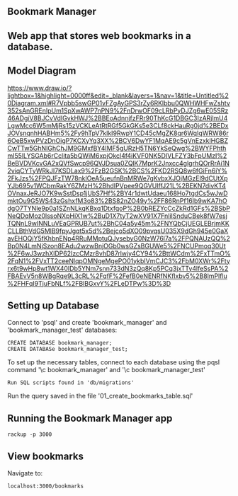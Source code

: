 Bookmark Manager
-------------------
Web app that stores web bookmarks in a database.
-------------------

## Model Diagram

https://www.draw.io/?lightbox=1&highlight=0000ff&edit=_blank&layers=1&nav=1&title=Untitled%20Diagram.xml#R7Vpbb5swGP01vFZgAyGPS3rZy6RKlbbu0QWHWHFwZshtv352sAnGREnIpUm1SpXwAWP7nPN9%2FnDrwOF09cLRbPyDJZg6wE05SRz46ADgiV8BJCvVdIGvkHWJ%2BBEoAdnnjfzFRr90ThKcG1DBGC3IzARjlmU4LgwMcc6W5mMjRs15zVCKLeAtRtRGf5GkGKs5e3CLf8ckHauRg0jd%2BEDxJOVsnqnhHABHm5%2Fy9hTpV7klkI9RwpY1CD45cMgZK8qr6WqIqWRW86r6OeB5xwPVzDnOigP7KCXyYq3XX%2BCV6DwYF1MqAE9c5gVnEzxklHGBZCwTTw5GhNIGhChJM9GMxfBY4IMF5gURzH5TN6YkSeQwg%2BWYFPhthmI55lLYSGAb6rCclita5bQWiM6xpjOkcl4f4iKVF0NK5DIVLFZY3bFpUMzI%2BeBVDVKcvGA2xQVfSwcp96QVJDsua0ZQlK7MprK2Jnxcc4glgrhQOrRrAi1N2viqCYTyWRkJI7KSDLax9%2FzB2GSK%2BCS%2FKD2RSQ8w6fGiFn6iY%2FkJzs%2FPQJFzTW78nklOeA5ueufnBnMRWe7gKvbxXJOjMGzEl9dCUtXpYJb695v1WCbmRakY6ZMzH%2BhdIPVpee9QGVUIffJ21L%2BEKN7divKT4OVnaxJeRJO7K9wSstDsp1jUbS7Hf%2BY4r1dwtUdaeu168Ho7tgdCs5wJwDmktOu9G5WS43zGshxfM3o83%2BS82nZO49y%2FF86RnPf16Ib9wKA7hOdgO7TYNle9p0a1SZnNLkqKBxq1DtxfqoP%2B0bREZYcCcZkRd1GFs%2BSbPNeQDqMoz0lssoNXpHiX1w%2BuD1X7tyT2wXV91X7FnIilSnduCBek8fW7esjTQNnL9wINNLuVEaGPRUB7ut%2BhC04a5y45m%2FNYQbCjUEGLEBrjmKKCLLBthVdG5MlB9fpyJgqt5x5d%2Bejco5dXO09pvqsU035X9dGh945e0GaXavEHOQjY5fKhbnENp4RRuMMptuQJysebyG0NzW76l7a%2FPQNAUzQQ%2Bp0N4LmNjSzon8EAdu2wzwBnjOGb0wsGZsBGUWe5%2FNCUPmoq30Ut%2F6wJ3wzhXlDP62IzcCMzr8vhD87rlwjy4CY94%2BttWCdm%2FxTTmO%2FqN1%2FVxTT2ceeNlqpOMNgeMgePO01ykbIVmCJC3%2FbM0XWr%2Ftyrx6t9wHp8wt1WX40IDb5YNm7snn733dN3zQq8Kp5PCq3jxTTy4lfeSsPA%2FBAEvV5n8WBgRqe9L3cRL%2FqfF%2FefB0eNENRfNKflxbv5%2B8lmPlflu%2FHFqI9TjuFbNLf%2FBlBGxvY%2FLeDTPw%3D%3D

## Setting up Database

Connect to 'psql' and create 'bookmark_manager' and 'bookmark_manager_test' databases:

```
CREATE DATABASE bookmark_manager;
CREATE DATABASe bookmark_manager_test;
```

To set up the necessary tables, connect to each database using the pqsl command '\c bookmark_manager' and '\c bookmark_manager_test'

```
Run SQL scripts found in 'db/migrations'
```

Run the query saved in the file '01_create_bookmarks_table.sql'

## Running the Bookmark Manager app

```
rackup -p 3000
```

## View bookmarks
   
Navigate to:
```
localhost:3000/bookmarks
```
